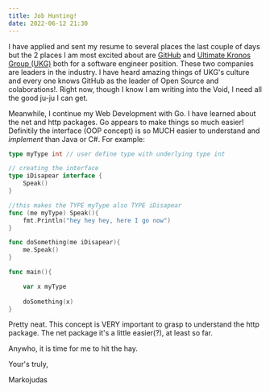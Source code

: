 ```yaml
---
title: Job Hunting!
date: 2022-06-12 21:30
---
```

I have applied and sent my resume to several places the last couple of days but the 2 places I am most excited about are <a href="https://github.com">GitHub</a> and <a href="https://ukg.com">Ultimate Kronos Group (UKG)</a> both for a software engineer position. These two companies are leaders in the industry. I have heard amazing things of UKG's culture and every one knows GitHub as the leader of Open Source and colaborations!. Right now, though I know I am writing into the Void, I need all the good ju-ju I can get.

Meanwhile, I continue my Web Development with Go. I have learned about the net and http packages. Go appears to make things so much easier! Definitily the interface (OOP concept) is so MUCH easier to understand and <em>implement</em> than Java or C#. For example:

```go
type myType int // user define type with underlying type int

// creating the interface
type iDisapear interface {
	Speak()
}

//this makes the TYPE myType also TYPE iDisapear
func (me myType) Speak(){
	fmt.Println("hey hey hey, here I go now")
}

func doSomething(me iDisapear){
	me.Speak()
}

func main(){

	var x myType
	
	doSomething(x)
}
```

Pretty neat. This concept is VERY important to grasp to understand the http package. The net package it's a little easier(?), at least so far.

Anywho, it is time for me to hit the hay.

Your's truly,

Markojudas

